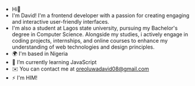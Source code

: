 - Hi👋
- I'm David! I'm a frontend developer with a passion for creating engaging and interactive user-friendly interfaces.
- I'm also a student at Lagos state university, pursuing my Bachelor's degree in Computer Science. Alongside my studies, i actively engage in coding projects, internships, and online courses to enhance my understanding of web technologies and design principles. 
- 🌍 I'm based in Nigeria
- 🧠 I’m currently learning JavaScript
- ✉️ You can contact me at oreoluwadavid08@gmail.com
- ⚡ I'm HIM!

<!---
David2K20/David2K20 is a ✨ special ✨ repository because its `README.md` (this file) appears on your GitHub profile.
You can click the Preview link to take a look at your changes.
--->
